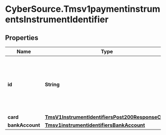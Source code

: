 # CyberSource.Tmsv1paymentinstrumentsInstrumentIdentifier

## Properties
Name | Type | Description | Notes
------------ | ------------- | ------------- | -------------
**id** | **String** | The ID of the existing instrument identifier to be linked to the newly created payment instrument. | [optional] 
**card** | [**TmsV1InstrumentIdentifiersPost200ResponseCard**](TmsV1InstrumentIdentifiersPost200ResponseCard.md) |  | [optional] 
**bankAccount** | [**Tmsv1instrumentidentifiersBankAccount**](Tmsv1instrumentidentifiersBankAccount.md) |  | [optional] 


